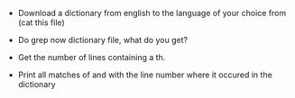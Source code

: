 - Download a dictionary from english to the language of your choice from (cat this file)

- Do grep now dictionary file, what do you get?

- Get the number of lines containing a th.

- Print all matches of and with the line number where it occured in the dictionary
